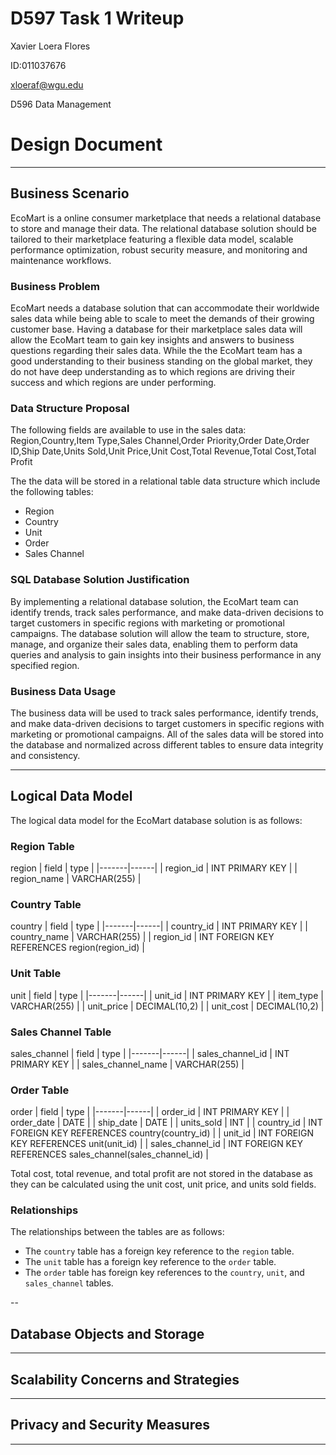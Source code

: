 # D597 Task 1 Writeup

Xavier Loera Flores

ID:011037676

xloeraf@wgu.edu

D596 Data Management

# Design Document

---

## Business Scenario

EcoMart is a online consumer marketplace that needs a relational database to store and manage their data. The relational database solution should be tailored to their marketplace featuring a flexible data model, scalable performance optimization, robust security measure, and monitoring and maintenance workflows.

### Business Problem

EcoMart needs a database solution that can accommodate their worldwide sales data while being able to scale to meet the demands of their growing customer base. Having a database for their marketplace sales data will allow the EcoMart team to gain key insights and answers to business questions regarding their sales data. While the the EcoMart team has a good understanding to their business standing on the global market, they do not have deep understanding as to which regions are driving their success and which regions are under performing.

### Data Structure Proposal

The following fields are available to use in the sales data:
Region,Country,Item Type,Sales Channel,Order Priority,Order Date,Order ID,Ship Date,Units Sold,Unit Price,Unit Cost,Total Revenue,Total Cost,Total Profit

The the data will be stored in a relational table data structure which include the following tables:

-   Region
-   Country
-   Unit
-   Order
-   Sales Channel

### SQL Database Solution Justification

By implementing a relational database solution, the EcoMart team can identify trends, track sales performance, and make data-driven decisions to target customers in specific regions with marketing or promotional campaigns. The database solution will allow the team to structure, store, manage, and organize their sales data, enabling them to perform data queries and analysis to gain insights into their business performance in any specified region.

### Business Data Usage

The business data will be used to track sales performance, identify trends, and make data-driven decisions to target customers in specific regions with marketing or promotional campaigns. All of the sales data will be stored into the database and normalized across different tables to ensure data integrity and consistency.

---

## Logical Data Model

The logical data model for the EcoMart database solution is as follows:

### Region Table

region
| field | type |
|-------|------|
| region_id | INT PRIMARY KEY |
| region_name | VARCHAR(255) |

### Country Table

country
| field | type |
|-------|------|
| country_id | INT PRIMARY KEY |
| country_name | VARCHAR(255) |
| region_id | INT FOREIGN KEY REFERENCES region(region_id) |

### Unit Table

unit
| field | type |
|-------|------|
| unit_id | INT PRIMARY KEY |
| item_type | VARCHAR(255) |
| unit_price | DECIMAL(10,2) |
| unit_cost | DECIMAL(10,2) |

### Sales Channel Table

sales_channel
| field | type |
|-------|------|
| sales_channel_id | INT PRIMARY KEY |
| sales_channel_name | VARCHAR(255) |

### Order Table

order
| field | type |
|-------|------|
| order_id | INT PRIMARY KEY |
| order_date | DATE |
| ship_date | DATE |
| units_sold | INT |
| country_id | INT FOREIGN KEY REFERENCES country(country_id) |
| unit_id | INT FOREIGN KEY REFERENCES unit(unit_id) |
| sales_channel_id | INT FOREIGN KEY REFERENCES sales_channel(sales_channel_id) |

Total cost, total revenue, and total profit are not stored in the database as they can be calculated using the unit cost, unit price, and units sold fields.

### Relationships

The relationships between the tables are as follows:

-   The `country` table has a foreign key reference to the `region` table.
-   The `unit` table has a foreign key reference to the `order` table.
-   The `order` table has foreign key references to the `country`, `unit`, and `sales_channel` tables.

--

## Database Objects and Storage

---

## Scalability Concerns and Strategies

---

## Privacy and Security Measures

---
